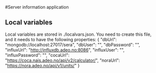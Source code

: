 #Server information application

## Local variables
Local variables are stored in ./localvars.json. You need to create this file, and  it needs to have the following properties:
{
    "dbUrl": "mongodb://localhost:27017/sera",
    "dbUser": "",
    "dbPassword": "",
    "influxUrl": "http://influxdb.adeo.no:8086",
    "influxUser": "",
    "influxPassword": "",
    "cocaUrl": "https://coca.nais.adeo.no/api/v2/calculator/",
    "noraUrl": "https://nora.adeo.no/api/v1/units/"
}   


